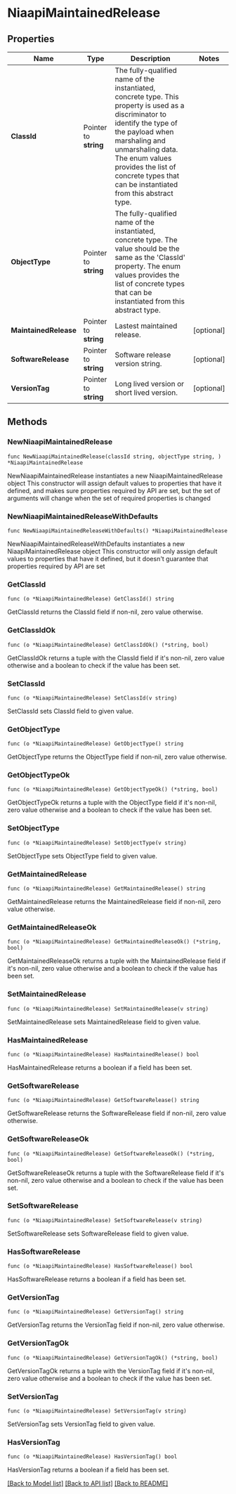 # NiaapiMaintainedRelease

## Properties

Name | Type | Description | Notes
------------ | ------------- | ------------- | -------------
**ClassId** | Pointer to **string** | The fully-qualified name of the instantiated, concrete type. This property is used as a discriminator to identify the type of the payload when marshaling and unmarshaling data. The enum values provides the list of concrete types that can be instantiated from this abstract type. | 
**ObjectType** | Pointer to **string** | The fully-qualified name of the instantiated, concrete type. The value should be the same as the &#39;ClassId&#39; property. The enum values provides the list of concrete types that can be instantiated from this abstract type. | 
**MaintainedRelease** | Pointer to **string** | Lastest maintained release. | [optional] 
**SoftwareRelease** | Pointer to **string** | Software release version string. | [optional] 
**VersionTag** | Pointer to **string** | Long lived version or short lived version. | [optional] 

## Methods

### NewNiaapiMaintainedRelease

`func NewNiaapiMaintainedRelease(classId string, objectType string, ) *NiaapiMaintainedRelease`

NewNiaapiMaintainedRelease instantiates a new NiaapiMaintainedRelease object
This constructor will assign default values to properties that have it defined,
and makes sure properties required by API are set, but the set of arguments
will change when the set of required properties is changed

### NewNiaapiMaintainedReleaseWithDefaults

`func NewNiaapiMaintainedReleaseWithDefaults() *NiaapiMaintainedRelease`

NewNiaapiMaintainedReleaseWithDefaults instantiates a new NiaapiMaintainedRelease object
This constructor will only assign default values to properties that have it defined,
but it doesn't guarantee that properties required by API are set

### GetClassId

`func (o *NiaapiMaintainedRelease) GetClassId() string`

GetClassId returns the ClassId field if non-nil, zero value otherwise.

### GetClassIdOk

`func (o *NiaapiMaintainedRelease) GetClassIdOk() (*string, bool)`

GetClassIdOk returns a tuple with the ClassId field if it's non-nil, zero value otherwise
and a boolean to check if the value has been set.

### SetClassId

`func (o *NiaapiMaintainedRelease) SetClassId(v string)`

SetClassId sets ClassId field to given value.


### GetObjectType

`func (o *NiaapiMaintainedRelease) GetObjectType() string`

GetObjectType returns the ObjectType field if non-nil, zero value otherwise.

### GetObjectTypeOk

`func (o *NiaapiMaintainedRelease) GetObjectTypeOk() (*string, bool)`

GetObjectTypeOk returns a tuple with the ObjectType field if it's non-nil, zero value otherwise
and a boolean to check if the value has been set.

### SetObjectType

`func (o *NiaapiMaintainedRelease) SetObjectType(v string)`

SetObjectType sets ObjectType field to given value.


### GetMaintainedRelease

`func (o *NiaapiMaintainedRelease) GetMaintainedRelease() string`

GetMaintainedRelease returns the MaintainedRelease field if non-nil, zero value otherwise.

### GetMaintainedReleaseOk

`func (o *NiaapiMaintainedRelease) GetMaintainedReleaseOk() (*string, bool)`

GetMaintainedReleaseOk returns a tuple with the MaintainedRelease field if it's non-nil, zero value otherwise
and a boolean to check if the value has been set.

### SetMaintainedRelease

`func (o *NiaapiMaintainedRelease) SetMaintainedRelease(v string)`

SetMaintainedRelease sets MaintainedRelease field to given value.

### HasMaintainedRelease

`func (o *NiaapiMaintainedRelease) HasMaintainedRelease() bool`

HasMaintainedRelease returns a boolean if a field has been set.

### GetSoftwareRelease

`func (o *NiaapiMaintainedRelease) GetSoftwareRelease() string`

GetSoftwareRelease returns the SoftwareRelease field if non-nil, zero value otherwise.

### GetSoftwareReleaseOk

`func (o *NiaapiMaintainedRelease) GetSoftwareReleaseOk() (*string, bool)`

GetSoftwareReleaseOk returns a tuple with the SoftwareRelease field if it's non-nil, zero value otherwise
and a boolean to check if the value has been set.

### SetSoftwareRelease

`func (o *NiaapiMaintainedRelease) SetSoftwareRelease(v string)`

SetSoftwareRelease sets SoftwareRelease field to given value.

### HasSoftwareRelease

`func (o *NiaapiMaintainedRelease) HasSoftwareRelease() bool`

HasSoftwareRelease returns a boolean if a field has been set.

### GetVersionTag

`func (o *NiaapiMaintainedRelease) GetVersionTag() string`

GetVersionTag returns the VersionTag field if non-nil, zero value otherwise.

### GetVersionTagOk

`func (o *NiaapiMaintainedRelease) GetVersionTagOk() (*string, bool)`

GetVersionTagOk returns a tuple with the VersionTag field if it's non-nil, zero value otherwise
and a boolean to check if the value has been set.

### SetVersionTag

`func (o *NiaapiMaintainedRelease) SetVersionTag(v string)`

SetVersionTag sets VersionTag field to given value.

### HasVersionTag

`func (o *NiaapiMaintainedRelease) HasVersionTag() bool`

HasVersionTag returns a boolean if a field has been set.


[[Back to Model list]](../README.md#documentation-for-models) [[Back to API list]](../README.md#documentation-for-api-endpoints) [[Back to README]](../README.md)


